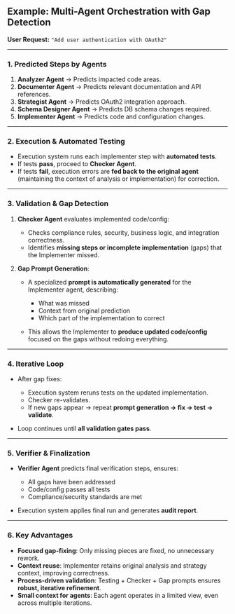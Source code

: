 
## Example: Multi-Agent Orchestration with Gap Detection

**User Request:** `"Add user authentication with OAuth2"`

---

### 1. **Predicted Steps by Agents**

1. **Analyzer Agent** → Predicts impacted code areas.
2. **Documenter Agent** → Predicts relevant documentation and API references.
3. **Strategist Agent** → Predicts OAuth2 integration approach.
4. **Schema Designer Agent** → Predicts DB schema changes required.
5. **Implementer Agent** → Predicts code and configuration changes.

---

### 2. **Execution & Automated Testing**

* Execution system runs each implementer step with **automated tests**.
* If tests **pass**, proceed to **Checker Agent**.
* If tests **fail**, execution errors are **fed back to the original agent** (maintaining the context of analysis or implementation) for correction.

---

### 3. **Validation & Gap Detection**

1. **Checker Agent** evaluates implemented code/config:

   * Checks compliance rules, security, business logic, and integration correctness.
   * Identifies **missing steps or incomplete implementation** (gaps) that the Implementer missed.
2. **Gap Prompt Generation**:

   * A specialized **prompt is automatically generated** for the Implementer agent, describing:

     * What was missed
     * Context from original prediction
     * Which part of the implementation to correct
   * This allows the Implementer to **produce updated code/config** focused on the gaps without redoing everything.

---

### 4. **Iterative Loop**

* After gap fixes:

  * Execution system reruns tests on the updated implementation.
  * Checker re-validates.
  * If new gaps appear → repeat **prompt generation → fix → test → validate**.
* Loop continues until **all validation gates pass**.

---

### 5. **Verifier & Finalization**

* **Verifier Agent** predicts final verification steps, ensures:

  * All gaps have been addressed
  * Code/config passes all tests
  * Compliance/security standards are met
* Execution system applies final run and generates **audit report**.

---

### 6. **Key Advantages**

* **Focused gap-fixing**: Only missing pieces are fixed, no unnecessary rework.
* **Context reuse**: Implementer retains original analysis and strategy context, improving correctness.
* **Process-driven validation**: Testing + Checker + Gap prompts ensures **robust, iterative refinement**.
* **Small context for agents**: Each agent operates in a limited view, even across multiple iterations.

